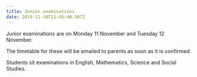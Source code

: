 ```yaml
---
title: Junior examinations
date: 2019-11-10T21:45:46.567Z
---
```

Junior examinations are on Monday 11 November and Tuesday 12 November. 

The timetable for these will be emailed to parents as soon as it is confirmed. 

Students sit examinations in English, Mathematics, Science and Social Studies.
